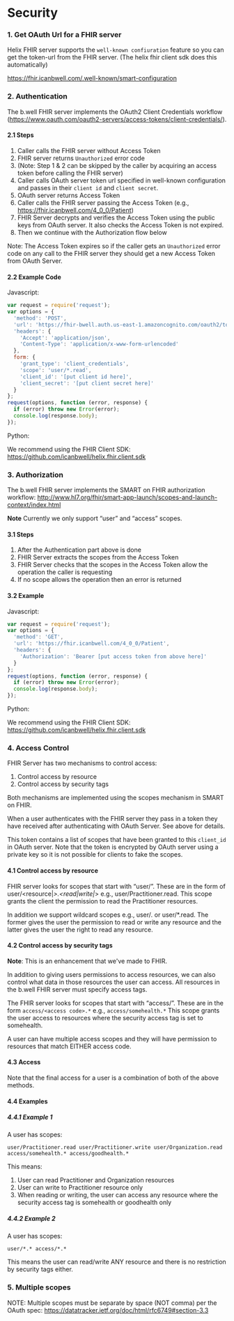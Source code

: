 # Security

### 1. Get OAuth Url for a FHIR server

Helix FHIR server supports the `well-known confiuration` feature so you can get the token-url from the FHIR server.  (The helix fhir client sdk   does this automatically)

https://fhir.icanbwell.com/.well-known/smart-configuration

### 2. Authentication

The b.well FHIR server implements the OAuth2 Client Credentials workflow (https://www.oauth.com/oauth2-servers/access-tokens/client-credentials/).

#### 2.1 Steps
1. Caller calls the FHIR server without Access Token
2. FHIR server returns `Unauthorized` error code
3. (Note: Step 1 & 2 can be skipped by the caller by acquiring an access token before calling the FHIR server)
4. Caller calls OAuth server token url specified in well-known configuration and passes in their `client id` and `client secret`.
5. OAuth server returns Access Token
6. Caller calls the FHIR server passing the Access Token (e.g., https://fhir.icanbwell.com/4_0_0/Patient)
7. FHIR Server decrypts and verifies the Access Token using the public keys from OAuth server.  It also checks the Access Token is not expired.
8. Then we continue with the Authorization flow below

Note: The Access Token expires so if the caller gets an `Unauthorized` error code on any call to the FHIR server they should get a new Access Token from OAuth Server.

#### 2.2 Example Code
Javascript:
```javascript
var request = require('request');
var options = {
  'method': 'POST',
  'url': 'https://fhir-bwell.auth.us-east-1.amazoncognito.com/oauth2/token',
  'headers': {
    'Accept': 'application/json',
    'Content-Type': 'application/x-www-form-urlencoded'
  },
  form: {
    'grant_type': 'client_credentials',
    'scope': 'user/*.read',
    'client_id': '[put client id here]',
    'client_secret': '[put client secret here]'
  }
};
request(options, function (error, response) {
  if (error) throw new Error(error);
  console.log(response.body);
});
```
Python:

We recommend using the FHIR Client SDK: https://github.com/icanbwell/helix.fhir.client.sdk

### 3. Authorization
The b.well FHIR server implements the SMART on FHIR authorization workflow: http://www.hl7.org/fhir/smart-app-launch/scopes-and-launch-context/index.html

**Note** Currently we only support “user” and “access” scopes.

#### 3.1 Steps
1. After the Authentication part above is done
2. FHIR Server extracts the scopes from the Access Token
3. FHIR Server checks that the scopes in the Access Token allow the operation the caller is requesting
4. If no scope allows the operation then an error is returned

#### 3.2 Example
Javascript:
```javascript
var request = require('request');
var options = {
  'method': 'GET',
  'url': 'https://fhir.icanbwell.com/4_0_0/Patient',
  'headers': {
    'Authorization': 'Bearer [put access token from above here]'
  }
};
request(options, function (error, response) {
  if (error) throw new Error(error);
  console.log(response.body);
});
```
Python:

We recommend using the FHIR Client SDK: https://github.com/icanbwell/helix.fhir.client.sdk

### 4. Access Control
FHIR Server has two mechanisms to control access:
1. Control access by resource
2. Control access by security tags

 
Both mechanisms are implemented using the scopes mechanism in SMART on FHIR.

 
When a user authenticates with the FHIR server they pass in a token they have received after authenticating with OAuth Server.  See above for details.

This token contains a list of scopes that have been granted to this `client_id` in OAuth server.  Note that the token is encrypted by OAuth server using a private key so it is not possible for clients to fake the scopes.


#### 4.1 Control access by resource
FHIR server looks for scopes that start with “user/”.  These are in the form of user/<resource|*>.<read|write|*> e.g., user/Practitioner.read.  This scope grants the client the permission to read the Practitioner resources.

In addition we support wildcard scopes e.g., user/*.* or user/*.read.  The former gives the user the permission to read or write any resource and the latter gives the user the right to read any resource.

 

#### 4.2 Control access by security tags
**Note**: This is an enhancement that we've made to FHIR.

In addition to giving users permissions to access resources, we can also control what data in those resources the user can access.  All resources in the b.well FHIR server must specify access tags. 

The FHIR server looks for scopes that start with “access/”.  These are in the form `access/<access code>.*` e.g., `access/somehealth.*`  This scope grants the user access to resources where the security access tag is set to somehealth.

A user can have multiple access scopes and they will have permission to resources that match EITHER access code.

#### 4.3 Access
Note that the final access for a user is a combination of both of the above methods. 


#### 4.4 Examples

##### 4.4.1 Example 1
A user has scopes:
```
user/Practitioner.read user/Practitioner.write user/Organization.read access/somehealth.* access/goodhealth.*
``` 

This means:
1. User can read Practitioner and Organization resources
2. User can write to Practitioner resource only
3. When reading or writing, the user can access any resource where the security access tag is somehealth or goodhealth only

 

##### 4.4.2 Example 2 
A user has scopes:
```
user/*.* access/*.*
```
This means the user can read/write ANY resource and there is no restriction by security tags either.

 
### 5. Multiple scopes
NOTE: Multiple scopes must be separate by space (NOT comma) per the OAuth spec: https://datatracker.ietf.org/doc/html/rfc6749#section-3.3
